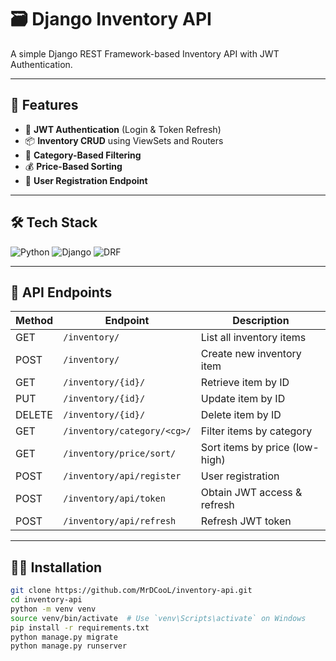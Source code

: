# 🗃️ Django Inventory API

A simple Django REST Framework-based Inventory API with JWT Authentication.

---

## 🚀 Features

- 🔐 **JWT Authentication** (Login & Token Refresh)
- 📦 **Inventory CRUD** using ViewSets and Routers
- 🔎 **Category-Based Filtering**
- 💰 **Price-Based Sorting**
- 🧾 **User Registration Endpoint**

---

## 🛠️ Tech Stack

![Python](https://img.shields.io/badge/Python-3776AB?style=for-the-badge&logo=python&logoColor=white)
![Django](https://img.shields.io/badge/Django-092E20?style=for-the-badge&logo=django&logoColor=white)
![DRF](https://img.shields.io/badge/DRF-ff1709?style=for-the-badge&logo=django&logoColor=white)

---

## 📂 API Endpoints

| Method | Endpoint                                 | Description                    |
|--------|------------------------------------------|--------------------------------|
| GET    | `/inventory/`                            | List all inventory items       |
| POST   | `/inventory/`                            | Create new inventory item      |
| GET    | `/inventory/{id}/`                       | Retrieve item by ID            |
| PUT    | `/inventory/{id}/`                       | Update item by ID              |
| DELETE | `/inventory/{id}/`                       | Delete item by ID              |
| GET    | `/inventory/category/<cg>/`              | Filter items by category       |
| GET    | `/inventory/price/sort/`                 | Sort items by price (low-high) |
| POST   | `/inventory/api/register`                | User registration              |
| POST   | `/inventory/api/token`                   | Obtain JWT access & refresh    |
| POST   | `/inventory/api/refresh`                 | Refresh JWT token              |

---

## 🧑‍💻 Installation

```bash
git clone https://github.com/MrDCooL/inventory-api.git
cd inventory-api
python -m venv venv
source venv/bin/activate  # Use `venv\Scripts\activate` on Windows
pip install -r requirements.txt
python manage.py migrate
python manage.py runserver
